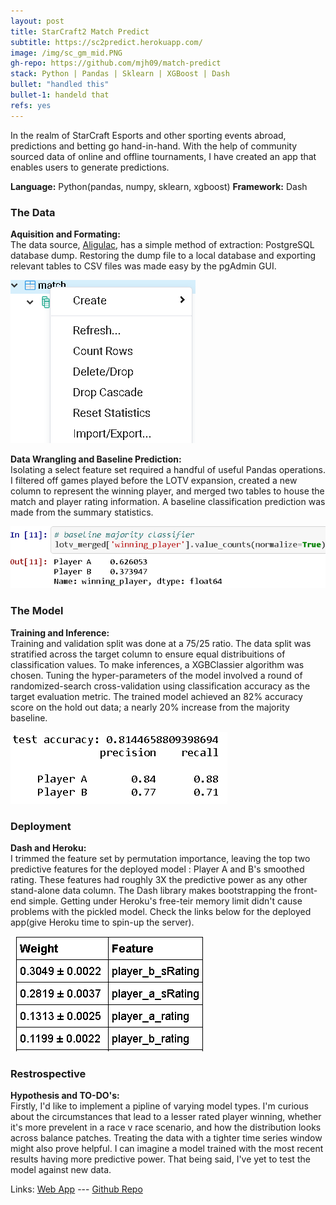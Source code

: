 ```yaml
---
layout: post
title: StarCraft2 Match Predict
subtitle: https://sc2predict.herokuapp.com/
image: /img/sc_gm_mid.PNG
gh-repo: https://github.com/mjh09/match-predict
stack: Python | Pandas | Sklearn | XGBoost | Dash
bullet: "handled this"
bullet-1: handeld that
refs: yes
---
```

  In the realm of StarCraft Esports and other sporting events abroad, predictions and betting go hand-in-hand.  With the help of community
sourced data of online and offline tournaments, I have created an app that enables users to generate predictions.

**Language:** Python(pandas, numpy, sklearn, xgboost)
**Framework:** Dash

### The Data
 **Aquisition and Formating:**<br/>
  The data source, [Aligulac](http://aligulac.com/), has a simple method of extraction: PostgreSQL database dump. Restoring the dump file to a local database and exporting relevant tables to CSV files was made easy by the pgAdmin GUI.

![](/img/psql_export.PNG)

  **Data Wrangling and Baseline Prediction:**<br/>
  Isolating a select feature set required a handful of useful Pandas operations. I filtered off games played before the LOTV expansion, created  a new column to represent the winning player, and merged two tables to house the match and player rating information. A baseline classification prediction was made from the summary statistics.

![](/img/sc2_baseline_predict.PNG)

### The Model
**Training and Inference:**<br/>
 Training and validation split was done at a 75/25 ratio. The data split was stratified across the target column to ensure equal distribuitions of classification values. To make inferences, a XGBClassier algorithm was chosen. Tuning the hyper-parameters of the model involved a round of randomized-search cross-validation using classification accuracy as the target evaluation metric. The trained model achieved an 82% accuracy score on the hold out data; a nearly 20% increase from the majority baseline.
 
 ![](/img/sc2_model_accuracy.PNG)
 
### Deployment
 **Dash and Heroku:**<br/>
  I trimmed the feature set by permutation importance, leaving the top two predictive features for the deployed model : Player A and B's smoothed rating. These features had roughly 3X the predictive power as any other stand-alone data column. The Dash library makes bootstrapping the front-end simple. Getting under Heroku's free-teir memory limit didn't cause problems with the pickled model. Check the links below for the deployed app(give Heroku time to spin-up the server).
  
 ![](/img/sc2_feature_importance.PNG)
  
### Restrospective
 **Hypothesis and TO-DO's:**<br/>
  Firstly, I'd like to implement a pipline of varying model types. I'm curious about the circumstances that lead to a lesser rated player winning, whether it's more prevelent in a race v race scenario, and how the distribution looks across balance patches. Treating the data with a tighter time series window might also prove helpful. I can imagine a model trained with the most recent results having more predictive power. That being said, I've yet to test the model against new data.

  
Links: [Web App](https://sc2predict.herokuapp.com/) ---  [Github Repo](https://github.com/mjh09/aligulac_project)
